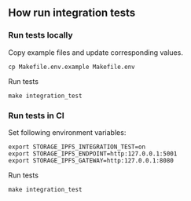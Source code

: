 ## How run integration tests

### Run tests locally

Copy example files and update corresponding values.

```shell
cp Makefile.env.example Makefile.env
```

Run tests

```shell
make integration_test
```

### Run tests in CI

Set following environment variables:

```shell
export STORAGE_IPFS_INTEGRATION_TEST=on
export STORAGE_IPFS_ENDPOINT=http:127.0.0.1:5001
export STORAGE_IPFS_GATEWAY=http:127.0.0.1:8080
```

Run tests

```shell
make integration_test
```
